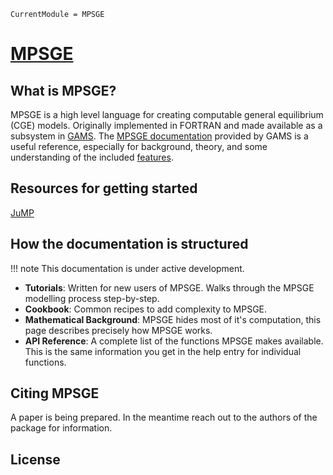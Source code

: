 ```@meta
CurrentModule = MPSGE
```


# [MPSGE](https://github.com/julia-mpsge/MPSGE.jl)

## What is MPSGE?
MPSGE is a high level language for creating computable general equilibrium (CGE) models. Originally implemented in FORTRAN and made available as a subsystem in [GAMS](https://www.gams.com/). The [MPSGE documentation](https://www.gams.com/latest/docs/UG_MPSGE_Intro.html) provided by GAMS is a useful reference, especially for background, theory, and some understanding of the included [features](https://www.gams.com/latest/docs/UG_MPSGE_Intro.html#UG_MPSGE_Intro_KeywordsSyntax).



## Resources for getting started


[JuMP](https://jump.dev/JuMP.jl/stable/)


## How the documentation is structured

!!! note
    This documentation is under active development. 

- **Tutorials**: Written for new users of MPSGE. Walks through the MPSGE modelling process step-by-step. 
- **Cookbook**: Common recipes to add complexity to MPSGE.
- **Mathematical Background**: MPSGE hides most of it's computation, this page describes precisely how MPSGE works.
- **API Reference**: A complete list of the functions MPSGE makes available. This is the same information you get in the help entry for individual functions.

## Citing MPSGE
A paper is being prepared. In the meantime reach out to the authors of the package for information.


## License